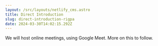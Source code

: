 ```yaml
---
layout: /src/layouts/netlify_cms.astro
title: Direct Introduction
slug: direct-introduction-rigpa
date: 2024-03-30T14:02:15.292Z
---
```

We will host online meetings, using Google Meet. More on this to follow.